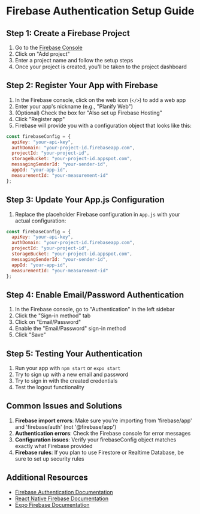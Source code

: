 # Firebase Authentication Setup Guide

## Step 1: Create a Firebase Project

1. Go to the [Firebase Console](https://console.firebase.google.com/)
2. Click on "Add project"
3. Enter a project name and follow the setup steps
4. Once your project is created, you'll be taken to the project dashboard

## Step 2: Register Your App with Firebase

1. In the Firebase console, click on the web icon (`</>`) to add a web app
2. Enter your app's nickname (e.g., "Planify Web")
3. (Optional) Check the box for "Also set up Firebase Hosting"
4. Click "Register app"
5. Firebase will provide you with a configuration object that looks like this:

```javascript
const firebaseConfig = {
  apiKey: "your-api-key",
  authDomain: "your-project-id.firebaseapp.com",
  projectId: "your-project-id",
  storageBucket: "your-project-id.appspot.com",
  messagingSenderId: "your-sender-id",
  appId: "your-app-id",
  measurementId: "your-measurement-id"
};
```

## Step 3: Update Your App.js Configuration

1. Replace the placeholder Firebase configuration in `App.js` with your actual configuration:

```javascript
const firebaseConfig = {
  apiKey: "your-api-key",
  authDomain: "your-project-id.firebaseapp.com",
  projectId: "your-project-id",
  storageBucket: "your-project-id.appspot.com",
  messagingSenderId: "your-sender-id",
  appId: "your-app-id",
  measurementId: "your-measurement-id"
};
```

## Step 4: Enable Email/Password Authentication

1. In the Firebase console, go to "Authentication" in the left sidebar
2. Click the "Sign-in method" tab
3. Click on "Email/Password" 
4. Enable the "Email/Password" sign-in method
5. Click "Save"

## Step 5: Testing Your Authentication

1. Run your app with `npm start` or `expo start`
2. Try to sign up with a new email and password
3. Try to sign in with the created credentials
4. Test the logout functionality

## Common Issues and Solutions

1. **Firebase import errors**: Make sure you're importing from 'firebase/app' and 'firebase/auth' (not '@firebase/app')
2. **Authentication errors**: Check the Firebase console for error messages
3. **Configuration issues**: Verify your firebaseConfig object matches exactly what Firebase provided
4. **Firebase rules**: If you plan to use Firestore or Realtime Database, be sure to set up security rules

## Additional Resources

- [Firebase Authentication Documentation](https://firebase.google.com/docs/auth)
- [React Native Firebase Documentation](https://rnfirebase.io/)
- [Expo Firebase Documentation](https://docs.expo.dev/guides/using-firebase/) 